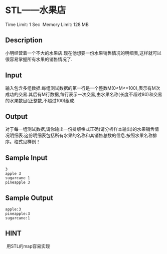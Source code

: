 # STL——水果店
Time Limit: 1 Sec  Memory Limit: 128 MB


## Description
小明经营着一个不大的水果店.现在他想要一份水果销售情况的明细表,这样就可以很容易掌握所有水果的销售情况了.


## Input
输入包含多组数据.每组测试数据的第一行是一个整数M(0<M<=100),表示有M次成功的交易.其后有M行数据,每行表示一次交易,由水果名称(长度不超过80)和交易的水果数目(正整数,不超过100)组成.


## Output
对于每一组测试数据,请你输出一份排版格式正确(请分析样本输出)的水果销售情况明细表.这份明细表包括所有水果的名称和其销售总数的信息.按照水果名称排序。格式见样例！
 


## Sample Input
```
3
apple 3
sugarcane 1
pineapple 3

```
## Sample Output
```
apple:3
pineapple:3
sugarcane:1

```

## HINT
 用STL的map容易实现